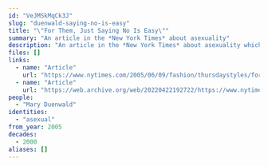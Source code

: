 ```yaml
---
id: "VeJMSkMqCk3J"
slug: "duenwald-saying-no-is-easy"
title: "\"For Them, Just Saying No Is Easy\""
summary: "An article in the *New York Times* about asexuality"
description: "An article in the *New York Times* about asexuality which mentions AVEN and distinguishes asexuality from celibacy"
files: []
links:
  - name: "Article"
    url: "https://www.nytimes.com/2005/06/09/fashion/thursdaystyles/for-them-just-saying-no-is-easy.html"
  - name: "Article"
    url: "https://web.archive.org/web/20220422192722/https://www.nytimes.com/2005/06/09/fashion/thursdaystyles/for-them-just-saying-no-is-easy.html"
people:
  - "Mary Duenwald"
identities:
  - "asexual"
from_year: 2005
decades:
  - 2000
aliases: []
---
```

